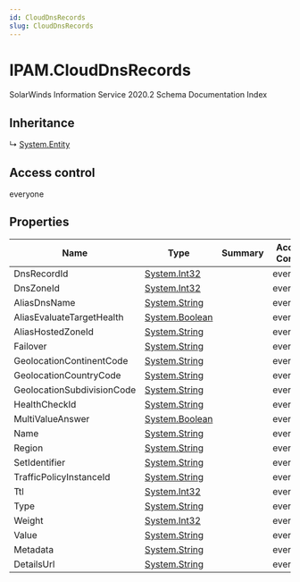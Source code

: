 ```yaml
---
id: CloudDnsRecords
slug: CloudDnsRecords
---
```


# IPAM.CloudDnsRecords

SolarWinds Information Service 2020.2 Schema Documentation Index

## Inheritance

↳ [System.Entity](./../System/Entity)

## Access control

everyone

## Properties

| Name | Type | Summary | Access Control |
| ------ | ------ | ------ | ------ |
| DnsRecordId | [System.Int32](https://docs.microsoft.com/en-us/dotnet/api/system.int32) |  | everyone |
| DnsZoneId | [System.Int32](https://docs.microsoft.com/en-us/dotnet/api/system.int32) |  | everyone |
| AliasDnsName | [System.String](https://docs.microsoft.com/en-us/dotnet/api/system.string) |  | everyone |
| AliasEvaluateTargetHealth | [System.Boolean](https://docs.microsoft.com/en-us/dotnet/api/system.boolean) |  | everyone |
| AliasHostedZoneId | [System.String](https://docs.microsoft.com/en-us/dotnet/api/system.string) |  | everyone |
| Failover | [System.String](https://docs.microsoft.com/en-us/dotnet/api/system.string) |  | everyone |
| GeolocationContinentCode | [System.String](https://docs.microsoft.com/en-us/dotnet/api/system.string) |  | everyone |
| GeolocationCountryCode | [System.String](https://docs.microsoft.com/en-us/dotnet/api/system.string) |  | everyone |
| GeolocationSubdivisionCode | [System.String](https://docs.microsoft.com/en-us/dotnet/api/system.string) |  | everyone |
| HealthCheckId | [System.String](https://docs.microsoft.com/en-us/dotnet/api/system.string) |  | everyone |
| MultiValueAnswer | [System.Boolean](https://docs.microsoft.com/en-us/dotnet/api/system.boolean) |  | everyone |
| Name | [System.String](https://docs.microsoft.com/en-us/dotnet/api/system.string) |  | everyone |
| Region | [System.String](https://docs.microsoft.com/en-us/dotnet/api/system.string) |  | everyone |
| SetIdentifier | [System.String](https://docs.microsoft.com/en-us/dotnet/api/system.string) |  | everyone |
| TrafficPolicyInstanceId | [System.String](https://docs.microsoft.com/en-us/dotnet/api/system.string) |  | everyone |
| Ttl | [System.Int32](https://docs.microsoft.com/en-us/dotnet/api/system.int32) |  | everyone |
| Type | [System.String](https://docs.microsoft.com/en-us/dotnet/api/system.string) |  | everyone |
| Weight | [System.Int32](https://docs.microsoft.com/en-us/dotnet/api/system.int32) |  | everyone |
| Value | [System.String](https://docs.microsoft.com/en-us/dotnet/api/system.string) |  | everyone |
| Metadata | [System.String](https://docs.microsoft.com/en-us/dotnet/api/system.string) |  | everyone |
| DetailsUrl | [System.String](https://docs.microsoft.com/en-us/dotnet/api/system.string) |  | everyone |

